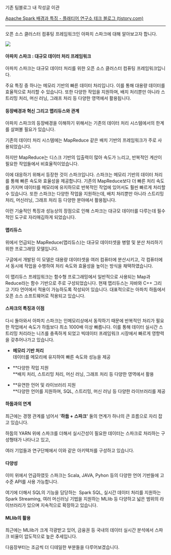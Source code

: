 기존 팀블로그 내 작성글 이관 

[Apache Spark 배경과 특징 - 플래티어 연구소 테크 블로그 (tistory.com)](https://x2bee.tistory.com/309)
___
오픈 소스 클러스터 컴퓨팅 프레임워크인 아파치 스파크에 대해 알아보고자 합니다.

![](https://blog.kakaocdn.net/dn/B5CXN/btsCG2nrMBl/E494wEVKUbkrPR2HGGRfbk/img.png)

#### **아파치 스파크 : 대규모 데이터 처리 프레임워크**

아파치 스파크는 대규모 데이터 처리를 위한 오픈 소스 클러스터 컴퓨팅 프레임워크입니다.

주요 특징 중 하나는 메모리 기반의 빠른 데이터 처리입니다. 이를 통해 대용량 데이터를 효율적으로 처리할 수 있습니다. 또한 다양한 작업을 지원하며, 배치 처리뿐만 아니라 스트리밍 처리, 머신 러닝, 그래프 처리 등 다양한 영역에서 활용됩니다.

#### **등장배경과 혁신 그리고 맵리듀스와 관계**

아파치 스파크의 등장배경을 이해하기 위해서는 기존의 데이터 처리 시스템에서의 한계를 살펴볼 필요가 있습니다.

기존의 데이터 처리 시스템에는 MapReduce 같은 배치 기반의 프레임워크가 주로 사용되었습니다.

하지만 MapReduce는 디스크 기반의 입출력이 많아 속도가 느리고, 반복적인 계산이 필요한 작업들에서 비효율적이었습니다.

이에 대응하기 위해서 등장한 것이 스파크입니다. 스파크는 메모리 기반의 데이터 처리를 통해 빠른 속도와 효율성을 제공합니다. 기존의 MapReduce보다 더 빠른 처리 속도를 가지며 데이터를 메모리에 유지하므로 반복적인 작업에 있어서도 훨씬 빠르게 처리할 수 있습니다. 또한 스파크는 다양한 작업을 지원하는데, 배치 처리뿐만 아니라 스트리밍 처리, 머신러닝, 그래프 처리 등 다양한 분야에서 활용됩니다.

이런 기술적인 특징과 성능상의 장점으로 인해 스파크는 대규모 데이터를 다루는데 필수적인 도구로 자리매김하게 되었습니다.

#### **맵리듀스**

위에서 언급되는 MapReduce(맵리듀스)는 대규모 데이터셋을 병렬 및 분산 처리하기 위한 프로그래밍 모델입니다.

구글에서 개발된 이 모델은 대용량 데이터셋을 여러 컴퓨터에 분산시키고, 각 컴퓨터에서 동시에 작업을 수행하여 처리 속도와 효율성을 높이는 방식을 채택하였습니다.

이 맵리듀스 프레임워크는 함수형 프로그래밍에서 일반적으로 사용되는 Map과 Reduce라는 함수 기반으로 주로 구성되었습니다. 현재 맵리듀스는 자바와 C++ 그리고 기타 언어에서 적용이 가능하도록 작성되어 있습니다. 대표적으로는 아파치 하둡에서 오픈 소스 소프트웨어로 적용되고 있습니다.

#### **스파크의 특징과 이점**

다시 돌아와서 아파치 스파크는 인메모리상에서 동작하기 때문에 반복적인 처리가 필요한 작업에서 속도가 하둡보다 최소 1000배 이상 빠릅니다. 이를 통해 데이터 실시간 스트리밍 처리라는 니즈를 충족하게 되었고 빅데이터 프레임워크 시장에서 빠르게 영향력을 갖추어나가고 있습니다.

- **메모리 기반 처리**  
    데이터를 메모리에 유지하여 빠른 속도와 성능을 제공  
      
    
- **다양한 작업 지원  
    **배치 처리, 스트리밍 처리, 머신 러닝, 그래프 처리 등 다양한 영역에서 활용  
      
    
- **유연한 언어 및 라이브러리 지원  
    **다양한 언어를 지원하며, SQL, 스트리밍, 머신 러닝 등 다양한 라이브러리를 제공  
      
    

#### **하둡과의 연계**

최근에는 경쟁 관계를 넘어서 '**하둡 + 스파크'** 둘의 연계가 하나의 큰 흐름으로 자리 잡고 있습니다.

하둡의 YARN 위에 스파크를 더해서 실시간성이 필요한 데이터는 스파크로 처리하는 구성형태가 나타나고 있고,

여러 기업들과 연구단체에서 이와 같은 아키텍처를 구성하고 있습니다.

#### **다양성**

이미 위에서 언급하였듯 스파크는 Scala, JAVA, Pyhon 등의 다양한 언어 기반들에 고수준 API를 사용 가능합니다.

여기에 더해서 SQL의 기능을 담당하는  Spark SQL, 실시간 데이터 처리를 지원하는 Spark Streaming, 여러 머신러닝 기법을 지원하는 MLlib 등 다양하고 넓은 범위의 라이브러리가 있으며 지속적으로 확장하고 있습니다.

#### **MLlib의 활용**

최근에는 MLlib가 크게 각광받고 있어, 금융권 등 국내의 데이터 실시간 분석에서 스파크 비율이 압도적으로 높은 추세입니다.

다음장부터는 조금씩 더 디테일한 부분들을 다루어보겠습니다.